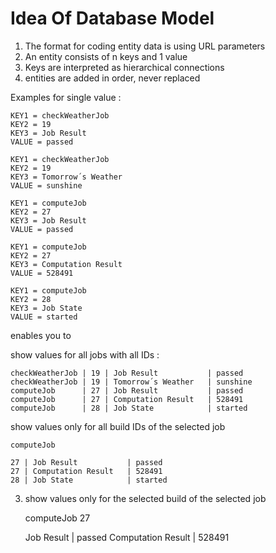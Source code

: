 # Idea Of Database Model

1. The format for coding entity data is using URL parameters
2. An entity consists of n keys and 1 value   
2. Keys are interpreted as hierarchical connections 
3. entities are added in order, never replaced 

Examples for single value :

    KEY1 = checkWeatherJob 
    KEY2 = 19 
    KEY3 = Job Result
    VALUE = passed

    KEY1 = checkWeatherJob 
    KEY2 = 19 
    KEY3 = Tomorrow´s Weather
    VALUE = sunshine

    KEY1 = computeJob 
    KEY2 = 27
    KEY3 = Job Result
    VALUE = passed

    KEY1 = computeJob 
    KEY2 = 27
    KEY3 = Computation Result
    VALUE = 528491
   
    KEY1 = computeJob 
    KEY2 = 28
    KEY3 = Job State
    VALUE = started

enables you to 

show values for all jobs with all IDs :

    checkWeatherJob | 19 | Job Result           | passed
    checkWeatherJob | 19 | Tomorrow´s Weather   | sunshine
    computeJob      | 27 | Job Result           | passed
    computeJob      | 27 | Computation Result   | 528491
    computeJob      | 28 | Job State            | started

show values only for all build IDs of the selected job

    computeJob 

    27 | Job Result           | passed
    27 | Computation Result   | 528491
    28 | Job State            | started
   
3. show values only for the selected build of the selected job


    computeJob 27
   
    Job Result           | passed
    Computation Result   | 528491
   